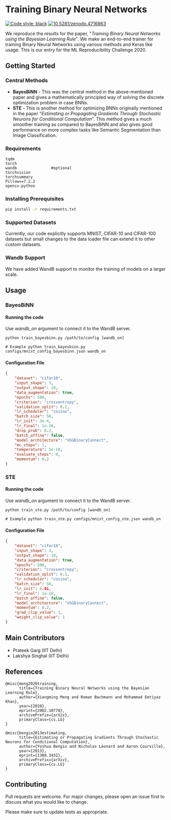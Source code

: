 # Training Binary Neural Networks
<p align="left">
<a href="https://github.com/psf/black"><img alt="Code style: black" src="https://img.shields.io/badge/code%20style-black-000000.svg"></a>
<a href="https://doi.org/10.5281/zenodo.4716863"><img alt="10.5281/zenodo.4716863" src="https://zenodo.org/badge/DOI/10.5281/zenodo.4716863.svg"></a>
</p>

We reproduce the results for the paper, "*Training Binary Neural Networks using the Bayesian Learning Rule*". We make an end-to-end trainer for training Binary Neural Networks using various methods and Keras like usage. This is our entry for the ML Reproducibility Challenge 2020.

## Getting Started
### Central Methods
- **BayesBiNN** - This was the central method in the above-mentioned paper and gives a mathematically principled way of solving the discrete optimization problem in case BNNs.
- **STE** - This is another method for optimizing BNNs originally mentioned in the paper "*Estimating or Propagating Gradients Through Stochastic Neurons for Conditional Computation*". This method gives a much smoother training as compared to BayesBiNN and also gives good performance on more complex tasks like Semantic Segmentation than Image Classification.

### Requirements
```
tqdm
torch
wandb               #optional
torchvision
torchsummary
Pillow==7.2.2
opencv-python
```

### Installing Prerequisites
```bash
pip install -r requirements.txt
```
### Supported Datasets
Currently, our code explicitly supports MNIST, CIFAR-10 and CIFAR-100 datasets but small changes to the data loader file can extend it to other custom datasets.

### Wandb Support
We have added WandB support to monitor the training of models on a larger scale.

## Usage
### BayesBiNN
#### Running the code
Use *wandb_on* argument to connect it to the WandB server. 
```
python train_bayesbinn.py /path/to/config [wandb_on]

# Example python train_bayesbinn.py configs/mnist_config_bayesbinn.json wandb_on

```

#### Configuration File
```json
{
    "dataset": "cifar10",
    "input_shape": 3,
    "output_shape": 10,
    "data_augmentation": true,
    "epochs": 500,
    "criterion": "crossentropy",
    "validation_split": 0.1,
    "lr_scheduler": "cosine",
    "batch_size": 50,
    "lr_init": 3e-4,
    "lr_final": 1e-16,
    "drop_prob": 0.2,
    "batch_affine": false,
    "model_architecture": "VGGBinaryConnect",
    "mc_steps": 1,
    "temperature": 1e-10,
    "evaluate_steps": 0,
    "momentum": 0.2
}
```
### STE
#### Running the code
Use *wandb_on* argument to connect it to the WandB server. 
```
python train_ste.py /path/to/config [wandb_on]

# Example python train_ste.py configs/mnist_config_ste.json wandb_on

```

#### Configuration File
```json
{
    "dataset": "cifar10",
    "input_shape": 3,
    "output_shape": 10,
    "data_augmentation": true,
    "epochs": 500,
    "criterion": "crossentropy",
    "validation_split": 0.1,
    "lr_scheduler": "cosine",
    "batch_size": 50,
    "lr_init": 0.01,
    "lr_final": 1e-16,
    "batch_affine": false,
    "model_architecture": "VGGBinaryConnect",
    "momentum": 0.2,
    "grad_clip_value": 1,
    "weight_clip_value": 1
}
```

## Main Contributors
* Prateek Garg (IIT Delhi)
* Lakshya Singhal (IIT Delhi)

## References
```
@misc{meng2020training,
      title={Training Binary Neural Networks using the Bayesian Learning Rule}, 
      author={Xiangming Meng and Roman Bachmann and Mohammad Emtiyaz Khan},
      year={2020},
      eprint={2002.10778},
      archivePrefix={arXiv},
      primaryClass={cs.LG}
}

@misc{bengio2013estimating,
      title={Estimating or Propagating Gradients Through Stochastic Neurons for Conditional Computation}, 
      author={Yoshua Bengio and Nicholas Léonard and Aaron Courville},
      year={2013},
      eprint={1308.3432},
      archivePrefix={arXiv},
      primaryClass={cs.LG}
}
```

## Contributing
Pull requests are welcome. For major changes, please open an issue first to discuss what you would like to change.

Please make sure to update tests as appropriate.